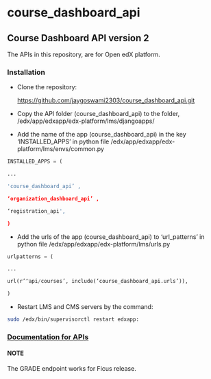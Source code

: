 # course_dashboard_api

## Course Dashboard API version 2

The APIs in this repository, are for Open edX platform.

### Installation

* Clone the repository:

  https://github.com/jaygoswami2303/course_dashboard_api.git

* Copy the API folder (course_dashboard_api) to the folder, /edx/app/edxapp/edx-platform/lms/djangoapps/

* Add the name of the app (course_dashboard_api) in the key ‘INSTALLED_APPS’ in python file /edx/app/edxapp/edx-platform/lms/envs/common.py

```python
INSTALLED_APPS = (

...

'course_dashboard_api’ ,

‘organization_dashboard_api’ ,

‘registration_api',

)
```

* Add the urls of the app (course_dashboard_api) to ‘url_patterns’ in python file /edx/app/edxapp/edx-platform/lms/urls.py

```python
urlpatterns = (

...

url(r’^api/courses’, include(‘course_dashboard_api.urls’)),

)
```

* Restart LMS and CMS servers by the command:
```bash
sudo /edx/bin/supervisorctl restart edxapp:
```


### [Documentation for APIs](https://github.com/jaygoswami2303/course_dashboard_api/wiki)

#### NOTE
The GRADE endpoint works for Ficus release.
